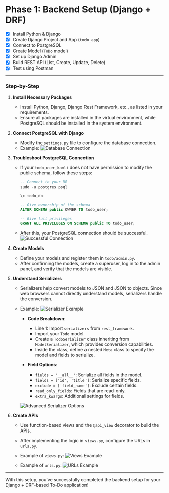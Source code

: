 # Phase 1: Backend Setup (Django + DRF)

- [x] Install Python & Django
- [x] Create Django Project and App (`todo_app`)
- [x] Connect to PostgreSQL
- [x] Create Model (`ToDo` model)
- [x] Set up Django Admin
- [x] Build REST API (List, Create, Update, Delete)
- [x] Test using Postman

---

### Step-by-Step

1. **Install Necessary Packages**
   - Install Python, Django, Django Rest Framework, etc., as listed in your requirements.
   - Ensure all packages are installed in the virtual environment, while PostgreSQL should be installed in the system environment.

2. **Connect PostgreSQL with Django**
   - Modify the `settings.py` file to configure the database connection.
   - Example:
     ![Database Connection](https://github.com/user-attachments/assets/e7ed1584-1a96-4d7c-9253-d4fdcccbd0a0)

3. **Troubleshoot PostgreSQL Connection**
   - If your `todo_user_kamli` does not have permission to modify the public schema, follow these steps:
     ```sql
     -- Connect to your DB
     sudo -u postgres psql

     \c todo_db

     -- Give ownership of the schema
     ALTER SCHEMA public OWNER TO todo_user;

     -- Give full privileges
     GRANT ALL PRIVILEGES ON SCHEMA public TO todo_user;
     ```
   - After this, your PostgreSQL connection should be successful.
     ![Successful Connection](https://github.com/user-attachments/assets/9758a696-7d3d-4de2-8d96-267f8b3029eb)

4. **Create Models**
   - Define your models and register them in `todo/admin.py`.
   - After confirming the models, create a superuser, log in to the admin panel, and verify that the models are visible.

5. **Understand Serializers**
   - Serializers help convert models to JSON and JSON to objects. Since web browsers cannot directly understand models, serializers handle the conversion.
   - Example:
     ![Serializer Example](https://github.com/user-attachments/assets/7f7a90e1-c1fa-46a8-823b-ebd5ba14934f)

     - **Code Breakdown**:
       - Line 1: Import `serializers` from `rest_framework`.
       - Import your `Todo` model.
       - Create a `TodoSerializer` class inheriting from `ModelSerializer`, which provides conversion capabilities.
       - Inside the class, define a nested `Meta` class to specify the model and fields to serialize.

     - **Field Options**:
       - `fields = '__all__'`: Serialize all fields in the model.
       - `fields = ['id', 'title']`: Serialize specific fields.
       - `exclude = ['field_name']`: Exclude certain fields.
       - `read_only_fields`: Fields that are read-only.
       - `extra_kwargs`: Additional settings for fields.

     ![Advanced Serializer Options](https://github.com/user-attachments/assets/eadeadc8-310d-42a8-bf0d-1a0684056219)

6. **Create APIs**
   - Use function-based views and the `@api_view` decorator to build the APIs.
   - After implementing the logic in `views.py`, configure the URLs in `urls.py`.

   - Example of `views.py`:
     ![Views Example](https://github.com/user-attachments/assets/c96a1e84-3ef8-44df-82d5-d6250610bb38)

   - Example of `urls.py`:
     ![URLs Example](https://github.com/user-attachments/assets/aff5b962-e86d-4658-b91c-174be13cbc9c)

---

With this setup, you’ve successfully completed the backend setup for your Django + DRF-based To-Do application!
